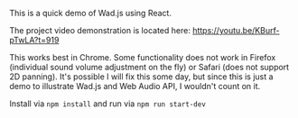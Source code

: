 This is a quick demo of Wad.js using React.

The project video demonstration is located here:  https://youtu.be/KBurf-pTwLA?t=919

This works best in Chrome.  Some functionality does not work in Firefox (individual sound volume adjustment on the fly) or Safari (does not support 2D panning).  It's possible I will fix this some day, but since this is just a demo to illustrate Wad.js and Web Audio API, I wouldn't count on it.

Install via `npm install` and run via `npm run start-dev`